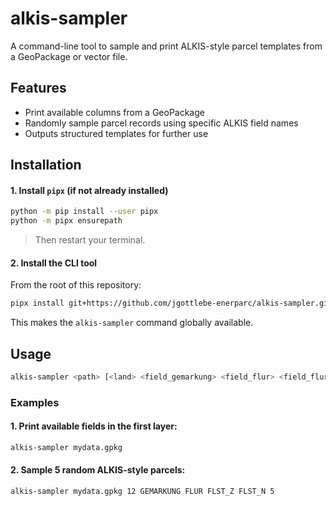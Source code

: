 # alkis-sampler

A command-line tool to sample and print ALKIS-style parcel templates from a GeoPackage or vector file.

## Features

- Print available columns from a GeoPackage
- Randomly sample parcel records using specific ALKIS field names
- Outputs structured templates for further use

## Installation

#### 1. Install `pipx` (if not already installed)

```bash
python -m pip install --user pipx
python -m pipx ensurepath
```

> Then restart your terminal.

#### 2. Install the CLI tool

From the root of this repository:

```bash
pipx install git+https://github.com/jgottlebe-enerparc/alkis-sampler.git
```

This makes the `alkis-sampler` command globally available.

## Usage

```bash
alkis-sampler <path> [<land> <field_gemarkung> <field_flur> <field_flurstueck_zaehler> <field_flurstueck_nenner> <n>]
```

### Examples

#### 1. Print available fields in the first layer:

```bash
alkis-sampler mydata.gpkg
```

#### 2. Sample 5 random ALKIS-style parcels:

```bash
alkis-sampler mydata.gpkg 12 GEMARKUNG FLUR FLST_Z FLST_N 5
```
